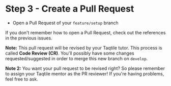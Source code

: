 # Step 3 - Create a Pull Request

- Open a Pull Request of your `feature/setup` branch

If you don't remember how to open a Pull Request, check out the references in the previous issues.

**Note:** This pull request will be revised by your Taqtile tutor. This process is called **Code Review (CR)**. You'll possibly have some changes requested/suggested in order to merge this new branch on `develop`.

**Note 2:** You want your pull request to be revised right? So please remember to assign your Taqtile mentor as the PR reviewer! If you're having problems, feel free to ask.

